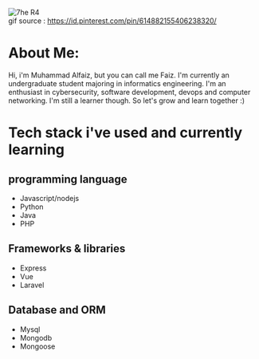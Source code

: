
![7he R4](https://github.com/FaizKhalifah/FaizKhalifah/assets/118319595/13d2d10d-3453-4162-b2d9-0f69a59875d0) <br>
gif source : https://id.pinterest.com/pin/614882155406238320/

# About Me:
Hi, i'm Muhammad Alfaiz, but you can call me Faiz. I'm currently an undergraduate student majoring in informatics engineering. I'm an enthusiast in cybersecurity, software development, devops and computer networking. I'm still a learner though. So let's grow and learn together :)

# Tech stack i've used and currently learning
## programming language
- Javascript/nodejs
- Python
- Java
- PHP

## Frameworks & libraries
- Express
- Vue
- Laravel

## Database and ORM
- Mysql
- Mongodb
- Mongoose


